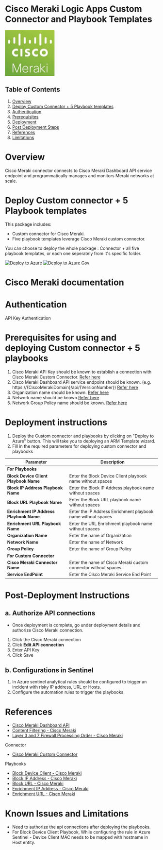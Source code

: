 # Cisco Meraki Logic Apps Custom Connector and Playbook Templates

![meraki](./Connector/MerakiConnector/logo.jpg)


## Table of Contents

1. [Overview](#overview)
1. [Deploy Custom Connector + 5 Playbook templates](#deploy)
1. [Authentication](#authentication)
1. [Prerequisites](#prerequisites)
1. [Deployment](#deployment)
1. [Post Deployment Steps](#postdeployment)
1. [References](#references)
1. [Limitations](#limitations)


<a name="overview">

# Overview
Cisco Meraki connector connects to Cisco Meraki Dashboard API service endpoint and programmatically manages and monitors Meraki networks at scale.


<a name="deploy">

# Deploy Custom connector + 5 Playbook templates
This package includes:
* Custom connector for Cisco Meraki.
* Five playbook templates leverage Cisco Meraki custom connector.

You can choose to deploy the whole package : Connector + all five playbook templates, or each one seperately from it's specific folder.

[![Deploy to Azure](https://aka.ms/deploytoazurebutton)](https://portal.azure.com/#create/Microsoft.Template/uri/https%3A%2Fdev.azure.com/SentinelAccenture/_git/Sentinel-Accenture%20Logic%20Apps%20connectors?path=%2FConsolidatedTemplate.json&version=GBCiscoMeraki)  [![Deploy to Azure Gov](https://aka.ms/deploytoazuregovbutton)](https://portal.azure.com/#create/Microsoft.Template/uri/https%3A%2Fdev.azure.com/SentinelAccenture/_git/Sentinel-Accenture%20Logic%20Apps%20connectors?path=%2FConsolidatedTemplate.json&version=GBCiscoMeraki)  


# Cisco Meraki documentation 

<a name="authentication">

# Authentication
API Key Authentication

<a name="prerequisites">

# Prerequisites for using and deploying Custom connector + 5 playbooks
1. Cisco Meraki API Key should be known to establish a connection with Cisco Meraki Custom Connector. [Refer here](https://developer.cisco.com/meraki/api-v1/#!getting-started/authorization)
2. Cisco Meraki Dashboard API service endpoint should be known. (e.g. https://{CiscoMerakiDomain}/api/{VersionNumber}) [Refer here](https://developer.cisco.com/meraki/api-v1/#!schema)
3. Organization name should be known. [Refer here](https://developer.cisco.com/meraki/api-v1/#!getting-started/find-your-organization-id) 
4. Network name should be known.[Refer here](https://developer.cisco.com/meraki/api-v1/#!getting-started/find-your-network-id)
5. Network Group Policy name should be known. [Refer here](https://developer.cisco.com/meraki/api-v1/#!get-network-group-policy)

<a name="deployment">

# Deployment instructions 
1. Deploy the Custom connector and playbooks by clicking on "Deploy to Azure" button. This will take you to deploying an ARM Template wizard.
2. Fill in the required parameters for deploying custom connector and playbooks

| Parameter  | Description |
| ------------- | ------------- |
|**For Playbooks**|                 |
|**Block Device Client Playbook Name** | Enter the Block Device Client playbook name without spaces |
|**Block IP Address Playbook Name** | Enter the Block IP Address playbook name without spaces |
|**Block URL Playbook Name**|Enter the Block URL playbook name without spaces|
|**Enrichment IP Address Playbook Name**|Enter the IP Address Enrichment playbook name without spaces|
|**Enrichment URL Playbook Name**|Enter the URL Enrichment playbook name without spaces|
|**Organization Name**|Enter the name of Organization|
|**Network Name**  | Enter the name of Network | 
|**Group Policy** | Enter the name of Group Policy |
|**For Custom Connector**|                             |
|**Cisco Meraki Connector Name**|Enter the name of Cisco Meraki custom connector without spaces|
|**Service EndPoint**|Enter the Cisco Meraki Service End Point|

<a name="postdeployment">

# Post-Deployment Instructions 
## a. Authorize API connections
* Once deployment is complete, go under deployment details and authorize Cisco Meraki connection. 
1.  Click the Cisco Meraki connection
2.  Click **Edit API connection**
3.  Enter API Key
4.  Click Save

## b. Configurations in Sentinel
1. In Azure sentinel analytical rules should be configured to trigger an incident with risky IP address, URL or Hosts. 
2. Configure the automation rules to trigger the playbooks.


<a name="references">

#  References
 - [Cisco Meraki Dashboard API](https://dashboard.meraki.com/api_docs) 
 - [Content Filtering - Cisco Meraki](https://documentation.meraki.com/MX/Content_Filtering_and_Threat_Protection/Content_Filtering#Content_Filtering_Rule_Priority)
 - [Layer 3 and 7 Firewall Processing Order - Cisco Meraki](https://documentation.meraki.com/General_Administration/Cross-Platform_Content/Layer_3_and_7_Firewall_Processing_Order)

Connector
* [Cisco Meraki Custom Connector](/Connector/MerakiConnector/readme.md)

Playbooks
* [Block Device Client - Cisco Meraki](/Playbooks/Block-Device-Client/readme.md)
* [Block IP Address - Cisco Meraki](/Playbooks/Block-IP-Address/readme.md)
* [Block URL - Cisco Meraki](/Playbooks/Block-URL/readme.md)
* [Enrichment IP Address - Cisco Meraki](/Playbooks/IP-Address-Enrichment/readme.md)
* [Enrichment URL - Cisco Meraki](/Playbooks/URL-Enrichment/readme.md)


<a name="limitations">

#  Known Issues and Limitations
 - Need to authorize the api connections after deploying the playbooks.
 - For Block Device Client Playbook, While configuring the rule in Azure Sentinel - Device Client MAC needs to be mapped with hostname in Host entity.
